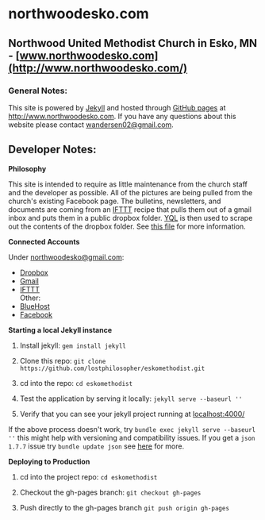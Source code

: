 # northwoodesko.com  
## Northwood United Methodist Church in Esko, MN - [www.northwoodesko.com](http://www.northwoodesko.com/)  

### General Notes:  

This site is powered by [Jekyll](http://jekyllrb.com/) and hosted through [GitHub pages](https://pages.github.com/)
at http://www.northwoodesko.com. If you have any questions about this website please contact wandersen02@gmail.com.

## Developer Notes:

**Philosophy**  

This site is intended to require as little maintenance from the church staff and the developer as possible.
All of the pictures are being pulled from the church's existing Facebook page. The bulletins, newsletters,
and documents are coming from an [IFTTT](https://ifttt.com/recipes) recipe that pulls them out of a gmail
inbox and puts them in a public dropbox folder. [YQL](https://developer.yahoo.com/yql/console/) is then
used to scrape out the contents of the dropbox folder.
See [this file](https://github.com/lostphilosopher/eskomethodist/blob/master/assets/javascript/scrapeContent.js)
for more information.

**Connected Accounts**

Under northwoodesko@gmail.com:  
- [Dropbox](https://www.dropbox.com/)  
- [Gmail](https://mail.google.com)  
- [IFTTT](https://ifttt.com)  
Other:  
- [BlueHost](http://www.bluehost.com/)
- [Facebook](https://www.facebook.com/pages/Northwood-United-Methodist-Church-Esko-MN/113344768735604)

**Starting a local Jekyll instance**

1. Install jekyll: ```gem install jekyll```

2. Clone this repo: ```git clone https://github.com/lostphilosopher/eskomethodist.git```

3. cd into the repo: ```cd eskomethodist```

4. Test the application by serving it locally: ```jekyll serve --baseurl ''```

5. Verify that you can see your jekyll project running at [localhost:4000/](http://localhost:4000/ "Localhost on port 4000")  

If the above process doesn't work, try ```bundle exec jekyll serve --baseurl ''``` this might help with versioning and compatibility issues. If you get a ```json 1.7.7``` issue try ```bundle update json``` see [here](http://stackoverflow.com/questions/29578142/how-to-install-json-gem-failed-to-build-gem-native-extensionmac-10-10) for more.  

**Deploying to Production**  

1. cd into the project repo: ```cd eskomethodist```

2. Checkout the gh-pages branch: ```git checkout gh-pages```

3. Push directly to the gh-pages branch ```git push origin gh-pages```
